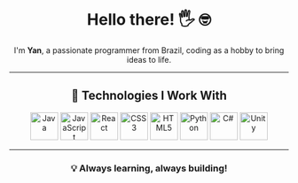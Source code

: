 <div align="center">
  <h1>Hello there! 🖐 🤓</h1>
  <p>I'm <strong>Yan</strong>, a passionate programmer from Brazil, coding as a hobby to bring ideas to life.</p>
</div>

---

<h2 align="center">🚀 Technologies I Work With</h2>

<div align="center">
  <img src="https://cdn.jsdelivr.net/gh/devicons/devicon/icons/java/java-original-wordmark.svg" height="50" alt="Java"/>
  <img src="https://cdn.jsdelivr.net/gh/devicons/devicon/icons/javascript/javascript-original.svg" height="50" alt="JavaScript"/>
  <img src="https://cdn.jsdelivr.net/gh/devicons/devicon/icons/react/react-original.svg" height="50" alt="React"/>
  <img src="https://cdn.jsdelivr.net/gh/devicons/devicon/icons/css3/css3-original.svg" height="50" alt="CSS3"/>
  <img src="https://cdn.jsdelivr.net/gh/devicons/devicon/icons/html5/html5-original.svg" height="50" alt="HTML5"/>
  <img src="https://cdn.jsdelivr.net/gh/devicons/devicon/icons/python/python-original.svg" height="50" alt="Python"/>
  <img src="https://cdn.jsdelivr.net/gh/devicons/devicon/icons/csharp/csharp-original.svg" height="50" alt="C#"/>
  <img src="https://cdn.jsdelivr.net/gh/devicons/devicon/icons/unity/unity-original.svg" height="50" alt="Unity"/>
</div>

---

<div align="center">
  <h3>💡 Always learning, always building!</h3>
</div>
